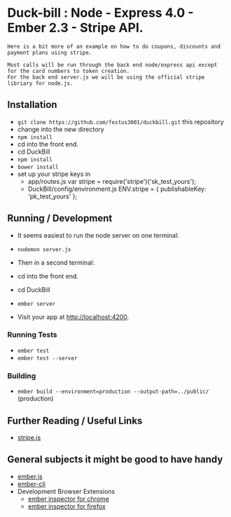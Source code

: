 # Duck-bill : Node - Express 4.0 - Ember 2.3 - Stripe API. 


	Here is a bit more of an example on how to do coupons, discounts and payment plans using stripe.

	Most calls will be run through the back end node/express api except for the card numbers to token creation.
	For the back end server.js we will be using the official stripe libriary for node.js.
		



## Installation

* `git clone https://github.com/festus3001/duckbill.git` this repository
* change into the new directory
* `npm install`
* cd into the front end.
* cd DuckBill
* `npm install`
* `bower install`
* set up your stripe keys in 
  *  app/routes.js
	var stripe = require('stripe')('sk_test_yours');
  * DuckBill/config/environment.js 
	ENV.stripe = {
        publishableKey: 'pk_test_yours'
    };


## Running / Development

* It seems easiest to run the node server on one terminal:
* `nodemon server.js`

* Then in a second terminal:
* cd into the front end.
* cd DuckBill
* `ember server`
* Visit your app at [http://localhost:4200](http://localhost:4200).


### Running Tests

* `ember test`
* `ember test --server`

### Building

* `ember build --environment=production --output-path=../public/` (production)


## Further Reading / Useful Links
* [stripe.js](https://stripe.com/docs/api#intro)


## General subjects it might be good to have handy
* [ember.js](http://emberjs.com/)
* [ember-cli](http://www.ember-cli.com/)
* Development Browser Extensions
  * [ember inspector for chrome](https://chrome.google.com/webstore/detail/ember-inspector/bmdblncegkenkacieihfhpjfppoconhi)
  * [ember inspector for firefox](https://addons.mozilla.org/en-US/firefox/addon/ember-inspector/)

